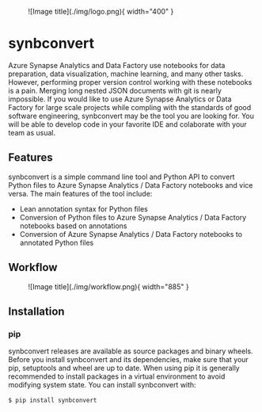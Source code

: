 <figure markdown>
  ![Image title](./img/logo.png){ width="400" }
</figure>

# synbconvert

Azure Synapse Analytics and Data Factory use notebooks for data preparation, data visualization, machine learning, and many other tasks. 
However, performing proper version control working with these notebooks is a pain. 
Merging long nested JSON documents with git is nearly impossible.
If you would like to use Azure Synapse Analytics or Data Factory for large scale projects while compling with the standards of good software engineering, synbconvert may be the tool you are looking for.
You will be able to develop code in your favorite IDE and colaborate with your team as usual.

## Features

synbconvert is a simple command line tool and Python API to convert Python files to Azure Synapse Analytics / Data Factory notebooks and vice versa.
The main features of the tool include:

- Lean annotation syntax for Python files
- Conversion of Python files to Azure Synapse Analytics / Data Factory notebooks based on annotations
- Conversion of Azure Synapse Analytics / Data Factory notebooks to annotated Python files

## Workflow

<figure markdown>
  ![Image title](./img/workflow.png){ width="885" }
</figure>

## Installation

### pip

synbconvert releases are available as source packages and binary wheels. Before you install synbconvert and its dependencies, make sure that your pip, setuptools and wheel are up to date. When using pip it is generally recommended to install packages in a virtual environment to avoid modifying system state. You can install synbconvert with:

```console
$ pip install synbconvert
```

<br>